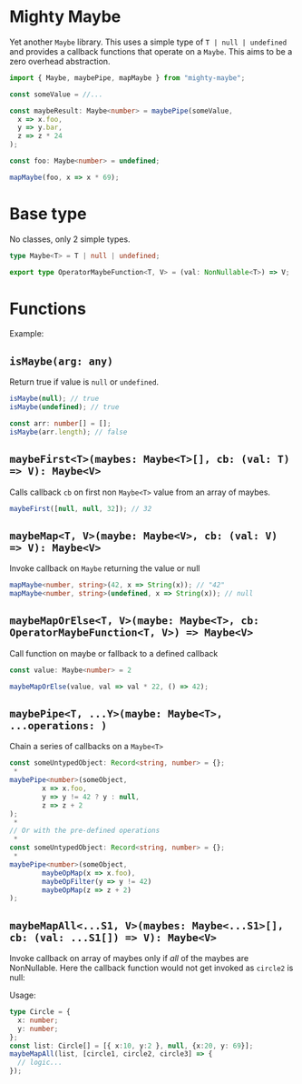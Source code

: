 # Mighty Maybe

Yet another `Maybe` library. This uses a simple type of `T | null | undefined` and provides a callback functions that operate on a `Maybe`. This aims to be a zero overhead abstraction.

```typescript
import { Maybe, maybePipe, mapMaybe } from "mighty-maybe";

const someValue = //...

const maybeResult: Maybe<number> = maybePipe(someValue,
  x => x.foo,
  y => y.bar,
  z => z * 24
);

const foo: Maybe<number> = undefined;

mapMaybe(foo, x => x * 69);
```

# Base type

No classes, only 2 simple types.

```typescript
type Maybe<T> = T | null | undefined;

export type OperatorMaybeFunction<T, V> = (val: NonNullable<T>) => V;
```

# Functions

Example:

## `isMaybe(arg: any)`

Return true if value is `null` or `undefined`.

```typescript
isMaybe(null); // true
isMaybe(undefined); // true

const arr: number[] = [];
isMaybe(arr.length); // false
```

## `maybeFirst<T>(maybes: Maybe<T>[], cb: (val: T) => V): Maybe<V>`

Calls callback `cb` on first non `Maybe<T>` value from an array of maybes.

```typescript
maybeFirst([null, null, 32]); // 32
```

## `maybeMap<T, V>(maybe: Maybe<V>, cb: (val: V) => V): Maybe<V>`

Invoke callback on `Maybe` returning the value or null

```typescript
mapMaybe<number, string>(42, x => String(x)); // "42"
mapMaybe<number, string>(undefined, x => String(x)); // null
```

## `maybeMapOrElse<T, V>(maybe: Maybe<T>, cb: OperatorMaybeFunction<T, V>) => Maybe<V>`

Call function on maybe or fallback to a defined callback

```ts
const value: Maybe<number> = 2

maybeMapOrElse(value, val => val * 22, () => 42);
```

## `maybePipe<T, ...Y>(maybe: Maybe<T>, ...operations: )`
Chain a series of callbacks on a `Maybe<T>`

```typescript
const someUntypedObject: Record<string, number> = {};
 *
maybePipe<number>(someObject,
		x => x.foo,
		y => y != 42 ? y : null,
		z => z + 2
);
 *
// Or with the pre-defined operations
 *
const someUntypedObject: Record<string, number> = {};
 *
maybePipe<number>(someObject,
		maybeOpMap(x => x.foo),
		maybeOpFilter(y => y != 42)
		maybeOpMap(z => z + 2)
);
```

## `maybeMapAll<...S1, V>(maybes: Maybe<...S1>[], cb: (val: ...S1[]) => V): Maybe<V>`

Invoke callback on array of maybes only if _all_ of the maybes are NonNullable. Here the callback function would not get invoked as `circle2` is null:

Usage:
```ts
type Circle = {
  x: number;
  y: number;
};
const list: Circle[] = [{ x:10, y:2 }, null, {x:20, y: 69}];
maybeMapAll(list, [circle1, circle2, circle3] => {
  // logic...
});
```
